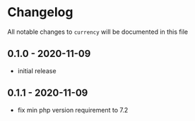 # Changelog

All notable changes to `currency` will be documented in this file

## 0.1.0 - 2020-11-09
- initial release


## 0.1.1 - 2020-11-09
- fix min php version requirement to 7.2
